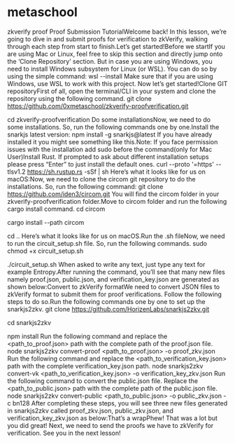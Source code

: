 # metaschool
zkverify proof
Proof Submission TutorialWelcome back! In this lesson, we’re going to dive in and submit proofs for verification to zkVerify, walking through each step from start to finish.Let’s get started!Before we startIf you are using Mac or Linux, feel free to skip this section and directly jump onto the ‘Clone Repository’ section. But in case you are using Windows, you need to install Windows subsystem for Linux (or WSL). You can do so by using the simple command:
wsl --install
Make sure that if you are using Windows, use WSL to work with this project. Now let’s get started!Clone GIT repositoryFirst of all, open the terminal/CLI in your system and clone the repository using the following command.
git clone https://github.com/0xmetaschool/zkverify-proofverification.git

cd zkverify-proofverification
Do some installationsNow, we need to do some installations. So, run the following commands one by one.Install the snarkjs latest version:
npm install -g snarkjs@latest
If you have already installed it you might see something like this.Note: If you face permission issues with the installation add sudo before the command(only for Mac User)Install Rust. If prompted to ask about different installation setups please press “Enter” to just install the default ones.
curl --proto '=https' --tlsv1.2 https://sh.rustup.rs -sSf | sh
Here’s what it looks like for us on macOS:Now, we need to clone the circom git repository to do the installations. So, run the following command:
git clone https://github.com/iden3/circom.git
You will find the circom folder in your zkverify-proofverification folder.Move to circom folder and run the following cargo install command.
cd circom

cargo install --path circom

cd ..
Here’s what it looks like for us on macOS.Run the .sh fileNow, we need to run the circuit_setup.sh file. So, run the following commands.
sudo chmod +x circuit_setup.sh

./circuit_setup.sh
When asked to write any text, just type any text for example Entropy.After running the command, you’ll see that many new files namely proof.json, public.json, and verification_key.json are generated as shown below:Convert to zkVerify formatWe need to convert JSON files to zkVerify format to submit them for proof verifications. Follow the following steps to do so.Run the following commands one by one to set up the snarkjs2zkv.
git clone https://github.com/HorizenLabs/snarkjs2zkv.git

cd snarkjs2zkv

npm install
Run the following command and replace the <path_to_proof.json> path with the complete path of the proof.json file.
node snarkjs2zkv convert-proof <path_to_proof.json> -o proof_zkv.json
Run the following command and replace the <path_to_verification_key.json> path with the complete verification_key.json path.
node snarkjs2zkv convert-vk <path_to_verification_key.json> -o verification_key_zkv.json
Run the following command to convert the public.json file. Replace the <path_to_public.json> path with the complete path of the public.json file.
node snarkjs2zkv convert-public <path_to_public.json> -o public_zkv.json -c bn128
After completing these steps, you will see three new files generated in snarkjs2zkv called proof_zkv.json, public_zkv.json, and verification_key_zkv.json as below:That’s a wrapPhew! That was a lot but you did great! Next, we need to send the proofs we have to zkVerify for verification. See you in the next lesson!
